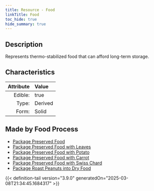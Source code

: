 ```yaml
---
title: Resource - Food
linkTitle: Food
toc_hide: true
hide_summary: true
---
```

<!-- This is generated by the MarsSim HelpGenertor, do not edit. -->

## Description
Represents thermo-stabilized food that can afford long-term storage.

## Characteristics

| Attribute      | Value |
|--------:|:------|
|Edible:|true|
|Type:|Derived|
|Form:|Solid|
 



## Made by Food Process

- [Package Preserved Food](/docs/definitions/food/package-preserved-food)
- [Package Preserved Food with Leaves](/docs/definitions/food/package-preserved-food-with-leaves)
- [Package Preserved Food with Potato](/docs/definitions/food/package-preserved-food-with-potato)
- [Package Preserved Food with Carrot](/docs/definitions/food/package-preserved-food-with-carrot)
- [Package Preserved Food with Swiss Chard](/docs/definitions/food/package-preserved-food-with-swiss-chard)
- [Package Roast Peanuts into Dry Food](/docs/definitions/food/package-roast-peanuts-into-dry-food)

    


{{< definition-tail version="3.9.0" generatedOn="2025-03-08T21:34:45.1684317" >}}


